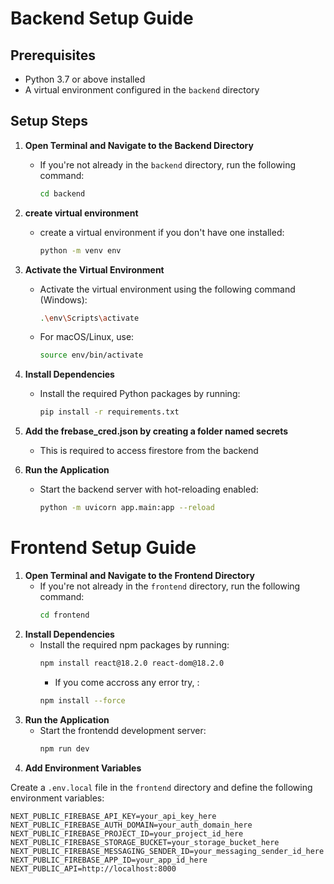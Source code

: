 # Backend Setup Guide

## Prerequisites

- Python 3.7 or above installed
- A virtual environment configured in the `backend` directory

## Setup Steps

1. **Open Terminal and Navigate to the Backend Directory**
   - If you're not already in the `backend` directory, run the following command:
     ```bash
     cd backend
     ```
2. **create virtual environment**
   - create a virtual environment if you don't have one installed:
     ```bash
     python -m venv env
     ```

3. **Activate the Virtual Environment**
   - Activate the virtual environment using the following command (Windows):
     ```bash
     .\env\Scripts\activate
     ```
   - For macOS/Linux, use:
     ```bash
     source env/bin/activate
     ```

4. **Install Dependencies**
   - Install the required Python packages by running:
     ```bash
     pip install -r requirements.txt
     ```
5. **Add the frebase_cred.json by creating a folder named secrets**
   - This is required to access firestore from the backend

6. **Run the Application**
   - Start the backend server with hot-reloading enabled:
     ```bash
     python -m uvicorn app.main:app --reload
     ```
# Frontend Setup Guide

1. **Open Terminal and Navigate to the Frontend Directory**
   - If you're not already in the `frontend` directory, run the following command:
     ```bash
     cd frontend
     ```
2. **Install Dependencies**
   - Install the required npm packages by running:
     ```bash
     npm install react@18.2.0 react-dom@18.2.0
     ```
      - If you come accross any error try, :
     ```bash
     npm install --force
     ```
3. **Run the Application**
   - Start the frontendd development server:
     ```bash
     npm run dev
     ```
4. **Add Environment Variables**

Create a `.env.local` file in the `frontend` directory and define the following environment variables:

```env
NEXT_PUBLIC_FIREBASE_API_KEY=your_api_key_here
NEXT_PUBLIC_FIREBASE_AUTH_DOMAIN=your_auth_domain_here
NEXT_PUBLIC_FIREBASE_PROJECT_ID=your_project_id_here
NEXT_PUBLIC_FIREBASE_STORAGE_BUCKET=your_storage_bucket_here
NEXT_PUBLIC_FIREBASE_MESSAGING_SENDER_ID=your_messaging_sender_id_here
NEXT_PUBLIC_FIREBASE_APP_ID=your_app_id_here
NEXT_PUBLIC_API=http://localhost:8000
